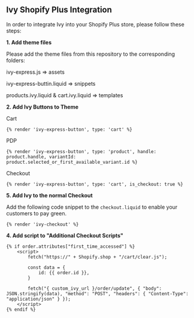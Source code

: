 ## Ivy Shopify Plus Integration

In order to integrate Ivy into your Shopify Plus store, please follow these steps:

**1. Add theme files**

Please add the theme files from this repository to the corresponding folders:

ivy-express.js => assets

ivy-express-buttin.liquid => snippets

products.ivy.liquid & cart.ivy.liquid => templates

**2. Add Ivy Buttons to Theme**

Cart

```liquid
{% render 'ivy-express-button', type: 'cart' %}
```

PDP

```liquid
{% render 'ivy-express-button', type: 'product', handle: product.handle, variantId: product.selected_or_first_available_variant.id %}
```

Checkout

```liquid
{% render 'ivy-express-button', type: 'cart', is_checkout: true %}
```

**5. Add Ivy to the normal Checkout**

Add the following code snippet to the `checkout.liquid` to enable your customers to pay green.

```liquid
{% render 'ivy-checkout' %}
```

**4. Add script to "Additional Checkout Scripts"**

```liquid
{% if order.attributes["first_time_accessed"] %}
    <script>
        fetch("https://" + Shopify.shop + "/cart/clear.js");

        const data = {
            id: {{ order.id }},
        }

        fetch("{ custom_ivy_url }/order/update", { "body": JSON.stringify(data), "method": "POST", "headers": { "Content-Type": "application/json" } });
    </script>
{% endif %}
```
